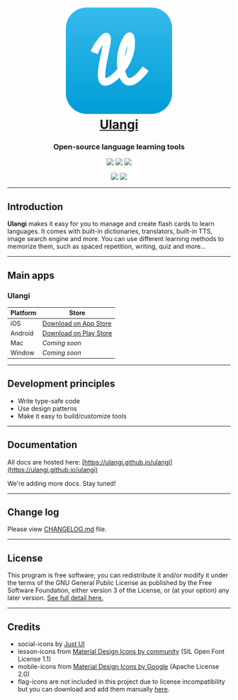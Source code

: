 <h1 align="center">
  <img src="./images/logo_120x120.svg"><br>
  <a href="https://ulangi.com"><span>Ulangi</span></a><br>
</h1>

<h3 align="center">
  <span>Open-source language learning tools</span><br>
</h3>

<p align="center">
  <a href="/" alt="Written in React-Native">
    <img src="https://img.shields.io/badge/framework-react--native-brightgreen" /></a>
  <a href="https://github.com/minhloi/ulangi/releases" alt="Release version">
    <img src="https://img.shields.io/github/v/tag/minhloi/ulangi?label=version" /></a>
  <a href="https://github.com/ulangi/ulangi/blob/master/LICENSE" alt="License">
    <img src="https://img.shields.io/github/license/ulangi/ulangi" /></a>
</p>
<p align="center">
  <a href="https://www.reddit.com/r/Ulangi/" alt="Ulangi's Subreddit">
    <img src="https://img.shields.io/reddit/subreddit-subscribers/ulangi?style=social" /></a>
  <a href="https://twitter.com/UlangiApp" alt="Ulangi's Twitter">
    <img src="https://img.shields.io/twitter/follow/UlangiApp?style=social" /></a>
</p>

---

## Introduction
**Ulangi** makes it easy for you to manage and create flash cards to learn languages. It comes with built-in dictionaries, translators, built-in TTS, image search engine and more. You can use different learning methods to memorize them, such as spaced repetition, writing, quiz and more...

---

## Main apps

### Ulangi
| Platform | Store |
| --- | --- |
| iOS | [Download on App Store](https://itunes.apple.com/us/app/id1435524341?mt=8) |
| Android | [Download on Play Store](https://play.google.com/store/apps/details?id=com.ulangi) |
| Mac | *Coming soon* |
| Window | *Coming soon* |

---

## Development principles
- Write type-safe code
- Use design patterns
- Make it easy to build/customize tools

---

## Documentation

All docs are hosted here: [https://ulangi.github.io/ulangi](https://ulangi.github.io/ulangi)

We're adding more docs. Stay tuned! 

---

## Change log

Please view [CHANGELOG.md](./CHANGELOG.md) file.

---

## License
This program is free software; you can redistribute it and/or modify it under the terms of the GNU General Public License as published by the Free Software Foundation, either version 3 of the License, or (at your option) any later version. [See full detail here.](/LICENSE)

---

## Credits
- social-icons by [Just UI](https://www.iconfinder.com/iconsets/social-icons-33)
- lesson-icons from [Material Design Icons by community](https://github.com/templarian/MaterialDesign/) (SIL Open Font License 1.1)
- mobile-icons from [Material Design Icons by Google](https://material.io/resources/icons/?style=baseline) (Apache License 2.0)
- flag-icons are not included in this project due to license incompatibility but you can download and add them manually [here](https://www.flaticon.com/packs/countrys-flags).

